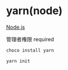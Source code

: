 # yarn(node)

[Node.js](https://nodejs.org/en/)

管理者権限 required
```powershell
choco install yarn
```

```powershell
yarn init
```